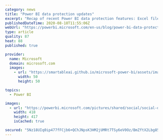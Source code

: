 ```yaml
---
category: news
title: "Power BI data protection updates"
excerpt: "Recap of recent Power BI data protection features: Excel file to inherit the Power BI dataset&#8217;s MIP sensitivity label when using PivotTable connection , Sensitivity labels in embedded reports and dashboards – public preview and Label inheritance upon creation of new content"
publishedDateTime: 2020-08-18T11:55:06Z
webUrl: "https://powerbi.microsoft.com/en-us/blog/power-bi-data-protection-updates/"
type: article
quality: 87
heat: 88
published: true

provider:
  name: Microsoft
  domain: microsoft.com
  images:
    - url: "https://smartableai.github.io/microsoft-power-bi/assets/images/organizations/microsoft.com-50x50.jpg"
      width: 50
      height: 50

topics:
  - Power BI

images:
  - url: "https://powerbi.microsoft.com/pictures/shared/social/social-default-image.png"
    width: 418
    height: 417
    isCached: true

secured: "5Nz18UIq0ip477fFCjb6+QChJNpsK3HM2jUMRt7TSy6eV0Oz/BmZftX2Lbg85Q2jdOxNa1QlqjnN1IQoty3OuyPVctGfu4LU/xXdbPGU1WBvCWUY3g8JzQyVXGLqqIERe/IMjizKYI5HfqNs6sMCtyB2lJstgQwdk4l5yq/xzdfDZtHQ4R3RlpzLiQr5CRRB0SNKXOYthxdu2Mad5O9SiiGxwDTZlfvJRz86LdGm7FeNAiwq7G8djra7Qz5H1d/3bGbcX5vpHxm4DRxsKU/zF1xe8uEcvUzrBbTQR1TRiDwnFj31Sn14VXmndEfITOEG/s/asxrpvoBV2S+Y2NprFQ==;dFaxJvtmgCphN1eVzrEgLg=="
---
```


